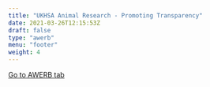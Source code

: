 ```yaml
---
title: "UKHSA Animal Research - Promoting Transparency"
date: 2021-03-26T12:15:53Z
draft: false
type: "awerb"
menu: "footer"
weight: 4
---
```

[Go to AWERB tab](/animal-research/#tab-content-2)